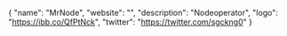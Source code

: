 {
  "name": "MrNode",
  "website": "",
  "description": "Nodeoperator",
  "logo": "https://ibb.co/QfPtNck",
  "twitter": "https://twitter.com/sgckng0"
}
